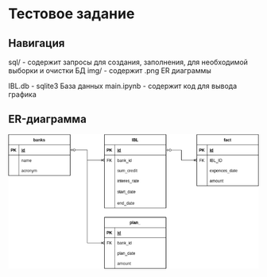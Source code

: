 # Тестовое задание
## Навигация
sql/ - содержит запросы для создания, заполнения, для необходимой выборки и очистки БД
img/ - содержит .png ER диаграммы

IBL.db - sqlite3 База данных
main.ipynb - содержит код для вывода графика

## ER-диаграмма
![ER-диаграмма](img/sobes.drawio.png)
